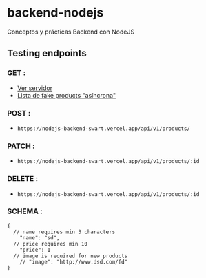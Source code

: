 # backend-nodejs
Conceptos y prácticas Backend con NodeJS

## Testing endpoints
### GET :
- <a href="https://nodejs-backend-swart.vercel.app/api/">Ver servidor</a>
- <a href="https://nodejs-backend-swart.vercel.app/api/v1/products">Lista de fake products "asíncrona"</a>

### POST :
- ``` https://nodejs-backend-swart.vercel.app/api/v1/products/ ```

### PATCH :
- ``` https://nodejs-backend-swart.vercel.app/api/v1/products/:id ```

### DELETE :
- ``` https://nodejs-backend-swart.vercel.app/api/v1/products/:id ```

### SCHEMA :
```
{
  // name requires min 3 characters
    "name": "sd",
  // price requires min 10
    "price": 1
  // image is required for new products
    // "image": "http://www.dsd.com/fd"
}
```
